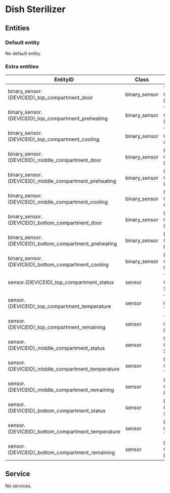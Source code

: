 # Dish Sterilizer

## Entities
### Default entity
No default entity.

### Extra entities

| EntityID                                               | Class         | Description                    |
|--------------------------------------------------------|---------------|--------------------------------|
| binary_sensor.{DEVICEID}_top_compartment_door          | binary_sensor | Top Compartment Door Status    |
| binary_sensor.{DEVICEID}_top_compartment_preheating    | binary_sensor | Top Compartment Preheating     |
| binary_sensor.{DEVICEID}_top_compartment_cooling       | binary_sensor | Top Compartment Cooling        |
| binary_sensor.{DEVICEID}_middle_compartment_door       | binary_sensor | Middle Compartment Door Status |
| binary_sensor.{DEVICEID}_middle_compartment_preheating | binary_sensor | Middle Compartment Preheating  |
| binary_sensor.{DEVICEID}_middle_compartment_cooling    | binary_sensor | Middle Compartment Cooling     |
| binary_sensor.{DEVICEID}_bottom_compartment_door       | binary_sensor | Bottom Compartment Door Status |
| binary_sensor.{DEVICEID}_bottom_compartment_preheating | binary_sensor | Bottom Compartment Preheating  |
| binary_sensor.{DEVICEID}_bottom_compartment_cooling    | binary_sensor | Bottom Compartment Cooling     |
| sensor.{DEVICEID}_top_compartment_status               | sensor        | Top Compartment Status         |
| sensor.{DEVICEID}_top_compartment_temperature          | sensor        | Top Compartment Temperature    |
| sensor.{DEVICEID}_top_compartment_remaining            | sensor        | Top Compartment Remaining      |
| sensor.{DEVICEID}_middle_compartment_status            | sensor        | Middle Compartment Status      |
| sensor.{DEVICEID}_middle_compartment_temperature       | sensor        | Middle Compartment Temperature |
| sensor.{DEVICEID}_middle_compartment_remaining         | sensor        | Middle Compartment Remaining   |
| sensor.{DEVICEID}_bottom_compartment_status            | sensor        | Bottom Compartment Status      |
| sensor.{DEVICEID}_bottom_compartment_temperature       | sensor        | Bottom Compartment Temperature |
| sensor.{DEVICEID}_bottom_compartment_remaining         | sensor        | Bottom Compartment Remaining   |


## Service
No services.